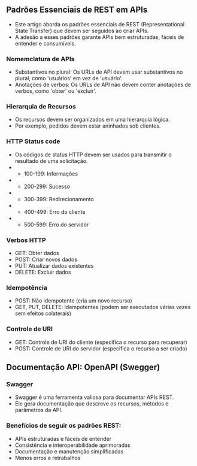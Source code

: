 ## Padrões Essenciais de REST em APIs

- Este artigo aborda os padrões essenciais de REST (Representational State Transfer) que devem ser seguidos ao criar 
APIs.
- A adesão a esses padrões garante APIs bem estruturadas, fáceis de entender e consumíveis.

### Nomemclatura de APIs

- Substantivos no plural: Os URLs de API devem usar substantivos no plural, como 'usuários' em vez de 'usuário'.
- Anotações de verbos: Os URLs de API não devem conter anotações de verbos, como 'obter' ou 'excluir'.

### Hierarquia de Recursos

- Os recursos devem ser organizados em uma hierarquia lógica.
- Por exemplo, pedidos devem estar aninhados sob clientes.

### HTTP Status code

- Os códigos de status HTTP devem ser usados para transmitir o resultado de uma solicitação.
- - 100-199: Informações
- - 200-299: Sucesso
- - 300-399: Redirecionamento
- - 400-499: Erro do cliente
- - 500-599: Erro do servidor

### Verbos HTTP

- GET: Obter dados
- POST: Criar novos dados
- PUT: Atualizar dados existentes
- DELETE: Excluir dados

### Idempotência

- POST: Não idempotente (cria um novo recurso)
- GET, PUT, DELETE: Idempotentes (podem ser executados várias vezes sem efeitos colaterais)

### Controle de URI

- GET: Controle de URI do cliente (especifica o recurso para recuperar)
- POST: Controle de URI do servidor (especifica o recurso a ser criado)

## Documentação API: OpenAPI (Swegger)

### Swagger

- Swagger é uma ferramenta valiosa para documentar APIs REST.
- Ele gera documentação que descreve os recursos, métodos e parâmetros da API.

### Benefícios de seguir os padrões REST:
- APIs estruturadas e fáceis de entender
- Consistência e interoperabilidade aprimoradas
- Documentação e manutenção simplificadas
- Menos erros e retrabalhos